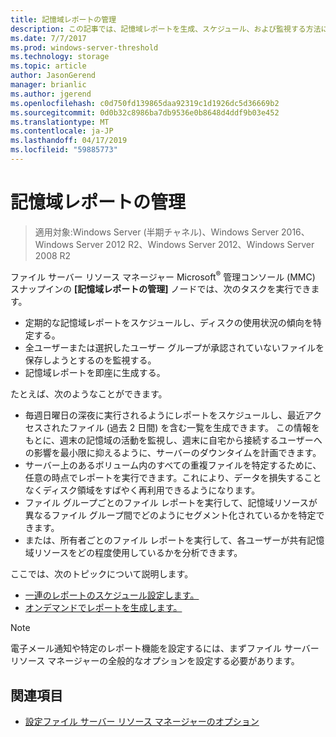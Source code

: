 ```yaml
---
title: 記憶域レポートの管理
description: この記事では、記憶域レポートを生成、スケジュール、および監視する方法について説明します。
ms.date: 7/7/2017
ms.prod: windows-server-threshold
ms.technology: storage
ms.topic: article
author: JasonGerend
manager: brianlic
ms.author: jgerend
ms.openlocfilehash: c0d750fd139865daa92319c1d1926dc5d36669b2
ms.sourcegitcommit: 0d0b32c8986ba7db9536e0b8648d4ddf9b03e452
ms.translationtype: MT
ms.contentlocale: ja-JP
ms.lasthandoff: 04/17/2019
ms.locfileid: "59885773"
---
```

# <a name="storage-reports-management"></a>記憶域レポートの管理

> 適用対象:Windows Server (半期チャネル)、Windows Server 2016、Windows Server 2012 R2、Windows Server 2012、Windows Server 2008 R2

ファイル サーバー リソース マネージャー Microsoft<sup>®</sup> 管理コンソール (MMC) スナップインの **[記憶域レポートの管理]** ノードでは、次のタスクを実行できます。

-   定期的な記憶域レポートをスケジュールし、ディスクの使用状況の傾向を特定する。
-   全ユーザーまたは選択したユーザー グループが承認されていないファイルを保存しようとするのを監視する。
-   記憶域レポートを即座に生成する。

たとえば、次のようなことができます。

-   毎週日曜日の深夜に実行されるようにレポートをスケジュールし、最近アクセスされたファイル (過去 2 日間) を含む一覧を生成できます。 この情報をもとに、週末の記憶域の活動を監視し、週末に自宅から接続するユーザーへの影響を最小限に抑えるように、サーバーのダウンタイムを計画できます。
-   サーバー上のあるボリューム内のすべての重複ファイルを特定するために、任意の時点でレポートを実行できます。これにより、データを損失することなくディスク領域をすばやく再利用できるようになります。
-   ファイル グループごとのファイル レポートを実行して、記憶域リソースが異なるファイル グループ間でどのようにセグメント化されているかを特定できます。 
-   または、所有者ごとのファイル レポートを実行して、各ユーザーが共有記憶域リソースをどの程度使用しているかを分析できます。

ここでは、次のトピックについて説明します。

-   [一連のレポートのスケジュール設定します。](schedule-set-of-reports.md)
-   [オンデマンドでレポートを生成します。](generate-reports-on-demand.md)

> [!Note]
> 電子メール通知や特定のレポート機能を設定するには、まずファイル サーバー リソース マネージャーの全般的なオプションを設定する必要があります。

## <a name="see-also"></a>関連項目

-   [設定ファイル サーバー リソース マネージャーのオプション](setting-file-server-resource-manager-options.md)


